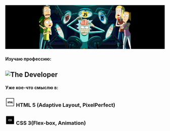 <img src="https://github.com/AlexRemar/My-project-HeaderShaurma/blob/main/Images/riki3.png" alt="The Unlimited">

#### Изучаю профессию:
## <img src="https://img.shields.io/badge/-Frontend%20developer-090909??style=plastic&logo=JavaScript&logoColor=E9D54D" width="300" alt="The Developer">
#### Уже кое-что смыслю в:
### <img src="https://github.com/AlexRemar/My-project-HeaderShaurma/blob/main/Images/icons8-html-50.png" width="30" alt="The HTML"> HTML 5 (Adaptive Layout, PixelPerfect)
### <img src="https://github.com/AlexRemar/My-project-HeaderShaurma/blob/main/Images/icons8-css-50.png" width="30" alt="The CSS"> CSS 3(Flex-box, Animation)

<!--
**AlexRemar/AlexRemar** is a ✨ _special_ ✨ repository because its `README.md` (this file) appears on your GitHub profile.

Here are some ideas to get you started:

- 🔭 I’m currently working on ...
- 🌱 I’m currently learning ...
- 👯 I’m looking to collaborate on ...
- 🤔 I’m looking for help with ...
- 💬 Ask me about ...
- 📫 How to reach me: ...
- 😄 Pronouns: ...
- ⚡ Fun fact: ...
-->
